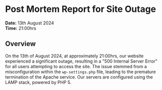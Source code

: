 # Post Mortem Report for Site Outage

**Date:** 13th August 2024  
**Time:** 21:00hrs

## Overview
On the 13th of August 2024, at approximately 21:00hrs, our website experienced a significant outage, resulting in a "500 Internal Server Error" for all users attempting to access the site. The issue stemmed from a misconfiguration within the `wp-settings.php` file, leading to the premature termination of the Apache service. Our servers are configured using the LAMP stack, powered by PHP 5.
